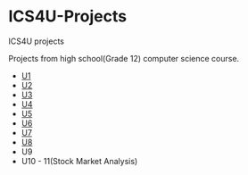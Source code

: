 # ICS4U-Projects
ICS4U projects 

Projects from high school(Grade 12) computer science course.

- [U1](https://github.com/ryanalumkal/ICS4U-Projects/tree/main/ICS4U/U1)
- [U2](https://github.com/ryanalumkal/ICS4U-Projects/tree/main/ICS4U/U2)
- [U3](https://github.com/ryanalumkal/ICS4U-Projects/tree/main/ICS4U/U3)
- [U4](https://github.com/ryanalumkal/ICS4U-Projects/tree/main/ICS4U/U4)
- [U5](https://github.com/ryanalumkal/ICS4U-Projects/tree/main/ICS4U/U5)
- [U6](https://github.com/ryanalumkal/ICS4U-Projects/tree/main/ICS4U/U6)
- [U7](https://github.com/ryanalumkal/ICS4U-Projects/tree/main/ICS4U/U7)
- [U8](https://github.com/ryanalumkal/ICS4U-Projects/tree/main/ICS4U/U8)
- U9
- U10 - 11(Stock Market Analysis)
